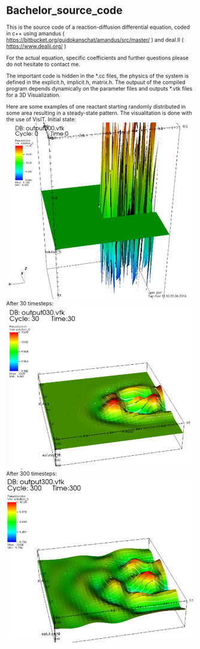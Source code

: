 # Bachelor_source_code
This is the source code of a reaction-diffusion differential equation, coded in c++ using amandus  ( https://bitbucket.org/guidokanschat/amandus/src/master/ ) and deal.II ( https://www.dealii.org/ )

For the actual equation, specific coefficients and further questions please do not hesitate to contact me.

The important code is hidden in the *.cc files, the physics of the system is defined in the explicit.h, implicit.h, matrix.h.
The outpuut of the compiled program depends dynamically on the parameter files and outputs *.vtk files for a 3D Visualization.

Here are some examples of one reactant starting randomly distributed in some area resulting in a steady-state pattern. The visualitation is done with the use of VisIT.
Initial state:
![Initial State](theta0_5gamma1000zeit0balken.png)
After 30 timesteps:
![30 timesteps](theta0_5gamma1000zeit30balken.png)
After 300 timesteps:
![300 timesteps](theta0_5gamma1000zeit300balken.png)
